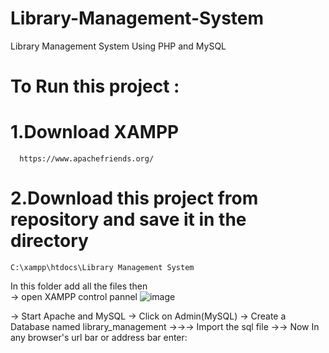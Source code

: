 
  # Library-Management-System
Library Management System Using PHP and MySQL

# To Run this project :

# 1.Download XAMPP
	  https://www.apachefriends.org/
  
# 2.Download this project from repository and save it in the directory 	
	C:\xampp\htdocs\Library Management System
  In this folder add all the files then  
	  &rarr; open XAMPP control pannel 
![image](https://github.com/user-attachments/assets/3871f120-2b5a-4c48-bc88-3074f4c8ef7a)

&rarr; Start Apache and MySQL
&rarr; Click on Admin(MySQL)
&rarr; Create a Database named library_management
&rarr;&rarr;&rarr; Import the sql file 
&rarr;&rarr; Now In any browser's url bar or address bar enter:


